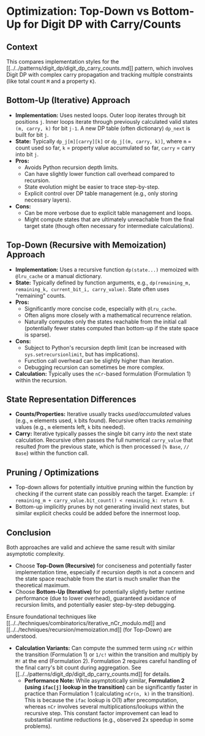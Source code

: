 # Optimization: Top-Down vs Bottom-Up for Digit DP with Carry/Counts

## Context

This compares implementation styles for the [[../../patterns/digit_dp/digit_dp_carry_counts.md]] pattern, which involves Digit DP with complex carry propagation and tracking multiple constraints (like total count `M` and a property `K`).

## Bottom-Up (Iterative) Approach

*   **Implementation:** Uses nested loops. Outer loop iterates through bit positions `j`. Inner loops iterate through previously calculated valid states `(m, carry, k)` for bit `j-1`. A new DP table (often dictionary) `dp_next` is built for bit `j`.
*   **State:** Typically `dp_j[m][carry][k]` or `dp_j[(m, carry, k)]`, where `m` = count used so far, `k` = property value accumulated so far, `carry` = carry into bit `j`.
*   **Pros:**
    *   Avoids Python recursion depth limits.
    *   Can have slightly lower function call overhead compared to recursion.
    *   State evolution might be easier to trace step-by-step.
    *   Explicit control over DP table management (e.g., only storing necessary layers).
*   **Cons:**
    *   Can be more verbose due to explicit table management and loops.
    *   Might compute states that are ultimately unreachable from the final target state (though often necessary for intermediate calculations).

## Top-Down (Recursive with Memoization) Approach

*   **Implementation:** Uses a recursive function `dp(state...)` memoized with `@lru_cache` or a manual dictionary.
*   **State:** Typically defined by function arguments, e.g., `dp(remaining_m, remaining_k, current_bit_i, carry_value)`. State often uses "remaining" counts.
*   **Pros:**
    *   Significantly more concise code, especially with `@lru_cache`.
    *   Often aligns more closely with a mathematical recurrence relation.
    *   Naturally computes only the states reachable from the initial call (potentially fewer states computed than bottom-up if the state space is sparse).
*   **Cons:**
    *   Subject to Python's recursion depth limit (can be increased with `sys.setrecursionlimit`, but has implications).
    *   Function call overhead can be slightly higher than iteration.
    *   Debugging recursion can sometimes be more complex.
*   **Calculation:** Typically uses the `nCr`-based formulation (Formulation 1) within the recursion.

## State Representation Differences

*   **Counts/Properties:** Iterative usually tracks *used/accumulated* values (e.g., `m` elements used, `k` bits found). Recursive often tracks *remaining* values (e.g., `m` elements left, `k` bits needed).
*   **Carry:** Iterative typically passes the single bit carry *into* the next state calculation. Recursive often passes the full numerical `carry_value` that resulted *from* the previous state, which is then processed (`% Base`, `// Base`) within the function call.

## Pruning / Optimizations

*   Top-down allows for potentially intuitive pruning within the function by checking if the current state can possibly reach the target. Example: `if remaining_m + carry_value.bit_count() < remaining_k: return 0`.
*   Bottom-up implicitly prunes by not generating invalid next states, but similar explicit checks could be added before the innermost loop.

## Conclusion

Both approaches are valid and achieve the same result with similar asymptotic complexity.

*   Choose **Top-Down (Recursive)** for conciseness and potentially faster implementation time, especially if recursion depth is not a concern and the state space reachable from the start is much smaller than the theoretical maximum.
*   Choose **Bottom-Up (Iterative)** for potentially slightly better runtime performance (due to lower overhead), guaranteed avoidance of recursion limits, and potentially easier step-by-step debugging.

Ensure foundational techniques like [[../../techniques/combinatorics/iterative_nCr_modulo.md]] and [[../../techniques/recursion/memoization.md]] (for Top-Down) are understood.

*   **Calculation Variants:** Can compute the summed term using `nCr` within the transition (Formulation 1) or `1/c!` within the transition and multiply by `M!` at the end (Formulation 2). Formulation 2 requires careful handling of the final carry's bit count during aggregation. See [[../../patterns/digit_dp/digit_dp_carry_counts.md]] for details.
    *   **Performance Note:** While asymptotically similar, **Formulation 2 (using `ifac[j]` lookup in the transition)** can be significantly faster in practice than Formulation 1 (calculating `nCr(n, k)` in the transition). This is because the `ifac` lookup is O(1) after precomputation, whereas `nCr` involves several multiplications/lookups within the recursive step. This constant factor improvement can lead to substantial runtime reductions (e.g., observed 2x speedup in some problems). 